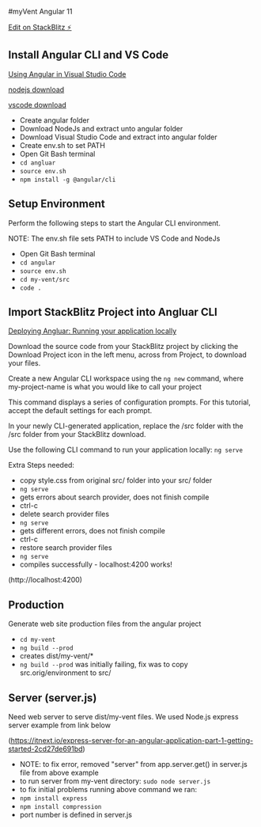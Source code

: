 #myVent Angular 11

[Edit on StackBlitz ⚡️](https://stackblitz.com/edit/myvent-fake-backend-login)

## Install Angular CLI and VS Code

[Using Angular in Visual Studio Code](https://code.visualstudio.com/docs/nodejs/angular-tutorial)

[nodejs download](https://nodejs.org/en/)

[vscode download](https://code.visualstudio.com/Download)

- Create angular folder
- Download NodeJs and extract unto angular folder
- Download Visual Studio Code and extract into angular folder
- Create env.sh to set PATH
- Open Git Bash terminal
- `cd angluar`
- `source env.sh`
- `npm install -g @angular/cli`

## Setup Environment

Perform the following steps to start the Angular CLI environment. 

NOTE: The env.sh file sets PATH to include VS Code and NodeJs 

- Open Git Bash terminal
- ```cd angular```
- ```source env.sh```
- ```cd my-vent/src```
- ```code .```

## Import StackBlitz Project into Angluar CLI

[Deploying Angluar: Running your application locally](https://angular.io/start/start-deployment)

Download the source code from your StackBlitz project by clicking the Download Project icon in the left menu, across from Project, to download your files.

Create a new Angular CLI workspace using the ```ng new``` command, where my-project-name is what you would like to call your project 

This command displays a series of configuration prompts. For this tutorial, accept the default settings for each prompt.

In your newly CLI-generated application, replace the /src folder with the /src folder from your StackBlitz download.

Use the following CLI command to run your application locally:  ```ng serve```

Extra Steps needed:
- copy style.css from original src/ folder into your src/ folder
- ```ng serve```
- gets errors about search provider, does not finish compile
- ctrl-c
- delete search provider files
- ```ng serve```
- gets different errors, does not finish compile
- ctrl-c
- restore search provider files
- ```ng serve```
- compiles successfully - localhost:4200 works!

(http://localhost:4200)

## Production

Generate web site production files from the angular project
- ```cd my-vent```
- ```ng build --prod ```
- creates dist/my-vent/*
- ```ng build --prod``` was initially failing, fix was to copy src.orig/environment to src/

## Server (server.js)

Need web server to serve dist/my-vent files. We used Node.js express server example from link below

(https://itnext.io/express-server-for-an-angular-application-part-1-getting-started-2cd27de691bd)

- NOTE: to fix error, removed "server" from app.server.get() in server.js file from above example 
- to run server from my-vent directory: ```sudo node server.js``` 
- to fix initial problems running above command we ran:
- ```npm install express```
- ```npm install compression```
- port number is defined in server.js





